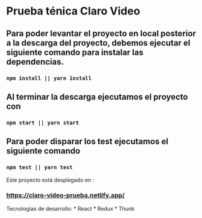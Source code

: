 # Prueba ténica Claro Video

## Para poder levantar el proyecto en local posterior a la descarga del proyecto, debemos ejecutar el siguiente comando para instalar las dependencias.

### `npm install || yarn install`

## Al terminar la descarga ejecutamos el proyecto con
### `npm start || yarn start`

## Para poder disparar los test ejecutamos el siguiente comando
### `npm test || yarn test`

Este proyecto está desplegado en : 
### https://claro-video-prueba.netlify.app/

Tecnologias de desarrollo:
    * React
    * Redux
    * Thunk